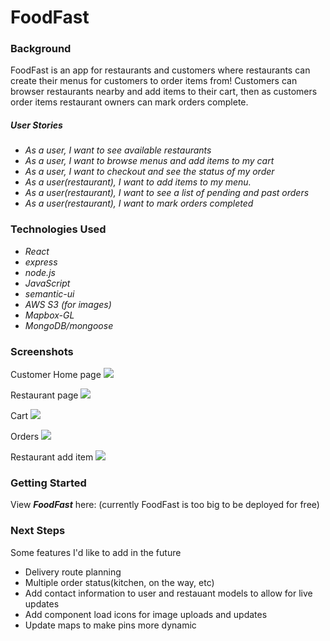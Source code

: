 <h1>FoodFast</h1>

<h3>Background</h3>

FoodFast is an app for restaurants and customers where restaurants can create their menus for customers to order items from! Customers can browser restaurants nearby and add items to their cart, then as customers order items restaurant owners can mark orders complete.

<h5>User Stories</h5>
<ul>
    <li><em>As a user, I want to see available restaurants</em></li>
    <li><em>As a user, I want to browse menus and add items to my cart</em></li>
    <li><em>As a user, I want to checkout and see the status of my order</em></li>
    <li><em>As a user(restaurant), I want to add items to my menu.</em></li>
    <li><em>As a user(restaurant), I want to see a list of pending and past orders</em></li>
    <li><em>As a user(restaurant), I want to mark orders completed</em></li>
</ul>

<h3>Technologies Used</h3>
<ul>
    <li><em>React</em></li>
    <li><em>express</em></li>
    <li><em>node.js</em></li>
    <li><em>JavaScript</em></li>
    <li><em>semantic-ui</em></li>
    <li><em>AWS S3 (for images)</em></li>
    <li><em>Mapbox-GL</em></li>
    <li><em>MongoDB/mongoose</em></li>
</ul>

<h3>Screenshots</h3>

Customer Home page
<img src="https://i.imgur.com/fFyf3vA.png">

Restaurant page
<img src="https://i.imgur.com/i3cKPP3.png">

Cart 
<img src="https://i.imgur.com/x2k72D8.png">

Orders
<img src="https://i.imgur.com/JZUOICG.png">

Restaurant add item 
<img src="https://i.imgur.com/pDGnpWc.png">



<h3>Getting Started</h3>

View <strong><em>FoodFast</em></strong> here: (currently FoodFast is too big to be deployed for free)


<h3>Next Steps</h3>

Some features I'd like to add in the future 
<ul>
    <li>Delivery route planning</li>
    <li>Multiple order status(kitchen, on the way, etc)</li>
    <li>Add contact information to user and restauant models to allow for live updates</li>
    <li>Add component load icons for image uploads and updates</li>
    <li>Update maps to make pins more dynamic</li>
</ul>